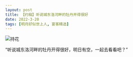 ```yaml
---
layout: post
title: 【约稿】听说城东洛河畔的牡丹开得很好
date: 2022-3-20
tags: [明月好似世上人, 宴客精选]
---
```


![持花](https://s2.loli.net/2022/04/29/6e4tDlT1uq5dNFk.jpg)

“听说城东洛河畔的牡丹开得很好，明日有空，一起去看看吧？”
